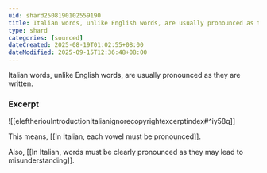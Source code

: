 ```yaml
---
uid: shard2508190102559190
title: Italian words, unlike English words, are usually pronounced as they are written
type: shard
categories: [sourced]
dateCreated: 2025-08-19T01:02:55+08:00
dateModified: 2025-09-15T12:36:48+08:00
---
```

Italian words, unlike English words, are usually pronounced as they are written.

### Excerpt
![[eleftheriouIntroductionItalianignorecopyrightexcerptindex#^iy58q]]

This means, [[In Italian, each vowel must be pronounced]].

Also, [[In Italian, words must be clearly pronounced as they may lead to misunderstanding]].